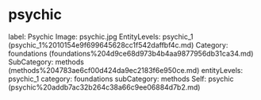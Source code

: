 # psychic

label: Psychic
Image: psychic.jpg
EntityLevels: psychic_1 (psychic_1%2010154e9f699645628cc1f542daffbf4c.md)
Category: foundations (foundations%204d9ce68d973b4b4aa9877956db31ca34.md)
SubCategory: methods (methods%204783ae6cf00d424da9ec2183f6e950ce.md)
entityLevels: psychic_1
category: foundations
subCategory: methods
Self: psychic (psychic%20addb7ac32b264c38a66c9ee06884d7b2.md)

[](Untitled%20532f3d8dfe864fdaa3b08b3735a60d63.md)